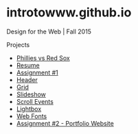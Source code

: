 # introtowww.github.io

Design for the Web | Fall 2015

Projects
* [Phillies vs Red Sox](http://introtowww.github.io/phillies "Phillies vs Red Sox")
* [Resume](http://introtowww.github.io/resume "Resume")
* [Assignment #1](http://introtowww.github.io/assignment1 "Assignment #1")
* [Header](http://introtowww.github.io/header "Header")
* [Grid](http://introtowww.github.io/grid "Grid")
* [Slideshow](http://introtowww.github.io/slideshow "Slideshow")
* [Scroll Events](http://introtowww.github.io/scrolling "Scroll Events")
* [Lightbox](http://introtowww.github.io/lightbox "Lightbox")
* [Web Fonts](http://introtowww.github.io/web-fonts "Web Fonts")
* [Assignment #2 - Portfolio Website](http://introtowww.github.io/assignment2 "Assignment #2")
